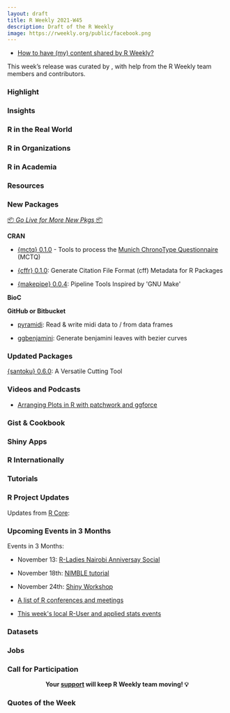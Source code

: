 ```yaml
---
layout: draft
title: R Weekly 2021-W45
description: Draft of the R Weekly
image: https://rweekly.org/public/facebook.png
---
```



+ [How to have (my) content shared by R Weekly?](https://github.com/rweekly/rweekly.org#how-to-have-my-content-shared-by-r-weekly)

This week’s release was curated by [](), with help from the R Weekly team members and contributors.



###  Highlight



### Insights



### R in the Real World




###  R in Organizations



###  R in Academia



###  Resources

###  New Packages

<p class="added-hostname"><a href="https://rweekly.org/live" target="_blank" class="externalLink">📦 <i>Go Live for More New Pkgs</i> 📦</a></p>


**CRAN**

+ [{mctq} 0.1.0](https://docs.ropensci.org/mctq/) - Tools to process the [Munich ChronoType Questionnaire](https://doi.org/10.1177/0748730402239679) (MCTQ)

+ [{cffr} 0.1.0](https://cran.r-project.org/package=cffr): Generate Citation File Format (cff) Metadata for R Packages

+ [{makepipe} 0.0.4](https://cran.r-project.org/package=makepipe): Pipeline Tools Inspired by 'GNU Make'



**BioC**



**GitHub or Bitbucket**

+  [pyramidi](https://github.com/urswilke/pyramidi): Read & write midi data to / from data frames 

+  [ggbenjamini](https://github.com/urswilke/ggbenjamini): Generate benjamini leaves with bezier curves 



### Updated Packages

[{santoku} 0.6.0](https://cran.r-project.org/package=santoku): A Versatile Cutting Tool





###  Videos and Podcasts

+ [Arranging Plots in R with patchwork and ggforce](https://www.youtube.com/watch?v=C5Ik-WkPuGQ)


### Gist & Cookbook



### Shiny Apps



### R Internationally



###  Tutorials




<!--<div class="post-more-begin></div><div class="post-more-end"></div>-->

###  R Project Updates

Updates from [R Core](http://developer.r-project.org/blosxom.cgi/R-devel/NEWS):


###  Upcoming Events in 3 Months

Events in 3 Months:


+ November 13: [R-Ladies Nairobi Anniversay Social](https://t.co/Q7ZSj0PJkf?amp=1)

+ November 18th: [NIMBLE tutorial](https://r-nimble.org/nimble-online-tutorial-november-18-2021)

+ November 24th: [Shiny Workshop](https://mirai-solutions.ch/news/2021/10/22/announce-shiny3-ws/)

+ [A list of R conferences and meetings](https://jumpingrivers.github.io/meetingsR/events.html)

+ [This week's local R-User and applied stats events](https://community.rstudio.com/c/irl)


### Datasets

### Jobs




###  Call for Participation


<p class="hide-support added-hostname support-rweekly" style="text-align: center;font-weight: bold;">Your <a class="non-visited externalLink" href="https://www.patreon.com/rweekly" onclick="pas(this)">support</a> will keep R Weekly team moving! 💡</p>

###  Quotes of the Week

